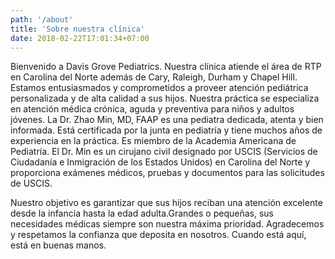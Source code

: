 ```yaml
---
path: '/about'
title: 'Sobre nuestra clínica'
date: 2018-02-22T17:01:34+07:00
---
```


Bienvenido a Davis Grove Pediatrics. Nuestra clínica atiende el área de RTP en Carolina del Norte además de Cary, Raleigh, Durham y Chapel Hill. Estamos entusiasmados y comprometidos a proveer atención pediátrica personalizada y de alta calidad a sus hijos. Nuestra práctica se especializa en atención médica crónica, aguda y preventiva para niños y adultos jóvenes. La Dr. Zhao Min, MD, FAAP es una pediatra dedicada, atenta y bien informada. Está certificada por la junta en pediatría y tiene muchos años de experiencia en la práctica. Es miembro de la Academia Americana de Pediatría. El Dr. Min es un cirujano civil designado por USCIS (Servicios de Ciudadanía e Inmigración de los Estados Unidos) en Carolina del Norte y proporciona exámenes médicos, pruebas y documentos para las solicitudes de USCIS.

Nuestro objetivo es garantizar que sus hijos reciban una atención excelente desde la infancia hasta la edad adulta.Grandes o pequeñas, sus necesidades médicas siempre son nuestra máxima prioridad. Agradecemos y respetamos la confianza que deposita en nosotros. Cuando está aquí, está en buenas manos.
